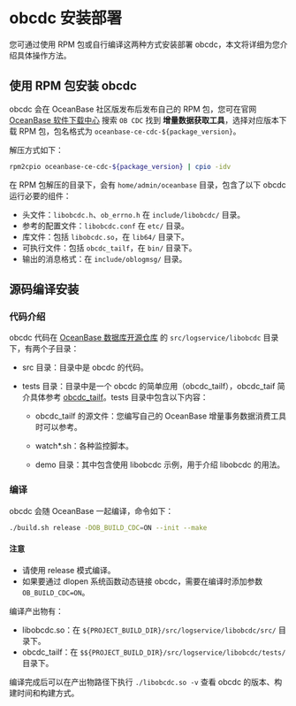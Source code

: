 # obcdc 安装部署

您可通过使用 RPM 包或自行编译这两种方式安装部署 obcdc，本文将详细为您介绍具体操作方法。

## 使用 RPM 包安装 obcdc

obcdc 会在 OceanBase 社区版发布后发布自己的 RPM 包，您可在官网 [OceanBase 软件下载中心](https://www.oceanbase.com/softwarecenter) 搜索 `OB CDC` 找到 **增量数据获取工具**，选择对应版本下载 RPM 包，包名格式为 `oceanbase-ce-cdc-${package_version}`。

解压方式如下：

```bash
rpm2cpio oceanbase-ce-cdc-${package_version} | cpio -idv
```

在 RPM 包解压的目录下，会有 `home/admin/oceanbase` 目录，包含了以下 obcdc 运行必要的组件：

* 头文件：`libobcdc.h`、`ob_errno.h` 在 `include/libobcdc/` 目录。
* 参考的配置文件：`libobcdc.conf` 在 `etc/` 目录。
* 库文件：包括 `libobcdc.so`，在 `lib64/` 目录下。
* 可执行文件：包括 `obcdc_tailf`，在 `bin/` 目录下。
* 输出的消息格式：在 `include/oblogmsg/` 目录。

## 源码编译安装

### 代码介绍

obcdc 代码在 [OceanBase 数据库开源仓库](https://github.com/oceanbase/oceanbase) 的 `src/logservice/libobcdc` 目录下，有两个子目录：

* src 目录：目录中是 obcdc 的代码。
* tests 目录：目录中是一个 obcdc 的简单应用（obcdc_tailf），obcdc_taif 简介具体参考 [obcdc_tailf](../100.deploy-and-use-obcdc/300.obcdc-tailf.md)。tests 目录中包含以下内容：

  * obcdc_tailf 的源文件：您编写自己的 OceanBase 增量事务数据消费工具时可以参考。

  * watch\*.sh：各种监控脚本。

  * demo 目录：其中包含使用 libobcdc 示例，用于介绍 libobcdc 的用法。

### 编译

obcdc 会随 OceanBase 一起编译，命令如下：

```bash
./build.sh release -DOB_BUILD_CDC=ON --init --make
```

  <main id="notice" type='notice'>
    <h4>注意</h4>
    <ul>
    <li>请使用 release 模式编译。</li>
    <li>如果要通过 dlopen 系统函数动态链接 obcdc，需要在编译时添加参数<code>OB_BUILD_CDC=ON</code>。</li>
    </ul>
  </main>

编译产出物有：

* libobcdc.so：在 `${PROJECT_BUILD_DIR}/src/logservice/libobcdc/src/` 目录下。
* obcdc_tailf：在 `$${PROJECT_BUILD_DIR}/src/logservice/libobcdc/tests/` 目录下。

编译完成后可以在产出物路径下执行 `./libobcdc.so -v` 查看 obcdc 的版本、构建时间和构建方式。
